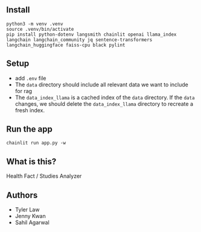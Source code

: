 ## Install
```
python3 -m venv .venv
source .venv/bin/activate
pip install python-dotenv langsmith chainlit openai llama_index langchain langchain_community jq sentence-transformers langchain_huggingface faiss-cpu black pylint
```

## Setup
* add `.env` file
* The `data` directory should include all relevant data we want to include for rag
* The `data_index_llama` is a cached index of the `data` directory. If the `data` changes, we should delete the `data_index_llama` directory to recreate a fresh index.

## Run the app
```
chainlit run app.py -w
```

## What is this?
Health Fact / Studies Analyzer

## Authors
* Tyler Law
* Jenny Kwan
* Sahil Agarwal

